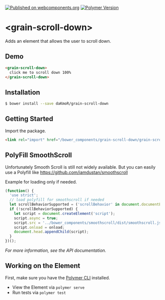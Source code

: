 [![Published on webcomponents.org](https://img.shields.io/badge/webcomponents.org-published-blue.svg)](https://www.webcomponents.org/element/daKmoR/grain-scroll-down)
[![Polymer Version](https://img.shields.io/badge/polymer-v2-blue.svg)](https://www.polymer-project.org)

# \<grain-scroll-down\>

Adds an element that allows the user to scroll down.

## Demo
<!---
```
<custom-element-demo>
  <template>
    <script src="../webcomponentsjs/webcomponents-lite.js"></script>
    <link rel="import" href="grain-scroll-down.html">
    <next-code-block></next-code-block>
  </template>
</custom-element-demo>
```
-->
```html
<grain-scroll-down>
  click me to scroll down 100%
</grain-scroll-down>
```

## Installation

```sh
$ bower install --save daKmoR/grain-scroll-down
```

## Getting Started

Import the package.

```html
<link rel="import" href="/bower_components/grain-scroll-down/grain-scroll-down.html">
```

## PolyFill SmoothScroll

Unfortunately Smooth Scroll is still not widely available.
But you can easily use a Polyfill like https://github.com/iamdustan/smoothscroll

Example for loading only if needed.
```js
(function() {
  'use strict';
  // load polyfill for smoothscroll if needed
  let scrollBehaviorSupported = ('scrollBehavior' in document.documentElement.style);
  if (!scrollBehaviorSupported) {
    let script = document.createElement('script');
    script.async = true;
    script.src = '../bower_components/smoothscroll/dist/smoothscroll.js';
    script.onload = onload;
    document.head.appendChild(script);
  }
})();
```


*For more information, see the API documentation.*

## Working on the Element

First, make sure you have the [Polymer CLI](https://www.npmjs.com/package/polymer-cli) installed.
* View the Element via `polymer serve`
* Run tests via `polymer test`
